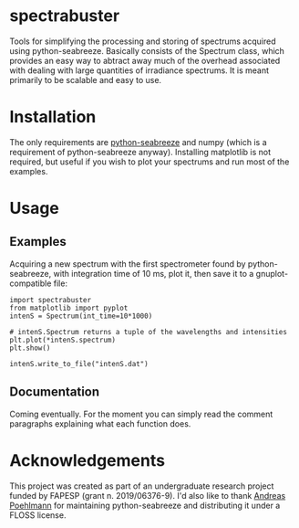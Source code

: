 # spectrabuster
Tools for simplifying the processing and storing of spectrums acquired using python-seabreeze. Basically consists of the Spectrum class, which provides an easy way to abtract away much of the overhead associated with dealing with large quantities of irradiance spectrums. It is meant primarily to be scalable and easy to use.

# Installation
The only requirements are [python-seabreeze](https://github.com/ap--/python-seabreeze) and numpy (which is a requirement of python-seabreeze anyway). Installing matplotlib is not required, but useful if you wish to plot your spectrums and run most of the examples.

# Usage
## Examples
Acquiring a new spectrum with the first spectrometer found by python-seabreeze, with integration time of 10 ms, plot it, then save it to a gnuplot-compatible file:
```
import spectrabuster
from matplotlib import pyplot
intenS = Spectrum(int_time=10*1000)

# intenS.Spectrum returns a tuple of the wavelengths and intensities
plt.plot(*intenS.spectrum)
plt.show()

intenS.write_to_file("intenS.dat")
```

## Documentation
Coming eventually. For the moment you can simply read the comment paragraphs explaining what each function does.

# Acknowledgements
This project was created as part of an undergraduate research project funded by FAPESP (grant n. 2019/06376-9). I'd also like to thank [Andreas Poehlmann]( https://github.com/ap--) for maintaining python-seabreeze and distributing it under a FLOSS license.
